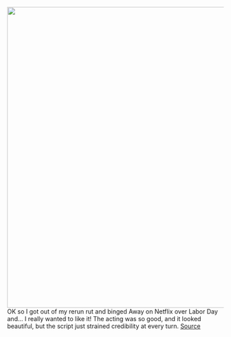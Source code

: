 <img src='https://cdn.vox-cdn.com/thumbor/yVqV7IQD8Tjq-M0UkiEawyYg6ek=/0x0:1195x812/1200x800/filters:focal(503x311:693x501)/cdn.vox-cdn.com/uploads/chorus_image/image/67398879/rebecca2.0.jpg' width='700px' /><br/>
OK so I got out of my rerun rut and binged Away on Netflix over Labor Day and... I really wanted to like it! The acting was so good, and it looked beautiful, but the script just strained credibility at every turn.
<a href='https://www.theverge.com/2020/9/13/21434007/new-trailers-rebecca-truffle-hunters-sneakerheads-dune-netflix'> Source <a/>